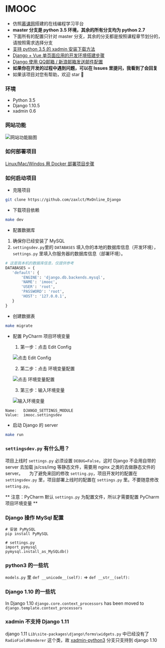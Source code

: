 # IMOOC
- 仿照[慕课网](http://www.imooc.com/)搭建的在线编程学习平台
- **master 分支是 python 3.5 环境，其余的所有分支均为 python 2.7**
- 下面所有的配置只针对 master 分支，其余的分支都是按照课程章节划分的，请按照需求选择分支
- [支持 python 3.5 的 xadmin 安装下载方法](https://github.com/zaxlct/MxOnline_Django/tree/xadmin-python3)
- [Django + Vue 单页面应用的开发环境搭建步骤](http://www.jianshu.com/p/fe74907e16b9)
- [Django 使用 QQ邮箱 / 新浪邮箱发送邮件配置](http://www.jianshu.com/p/5c30ff053381)
- **如果你在开发的过程中遇到问题，可以在 Issues 里提问，我看到了会回复**
- 如果该项目对您有帮助，欢迎 star 🤗

### 环境
- Python 3.5
- Django 1.10.5
- xadmin 0.6

### 网站功能
![网站功能脑图](http://ww4.sinaimg.cn/large/006tNbRwly1fetfjhp2xvj318b0qk441.jpg)

### 如何部署项目
 [Linux/Mac/Windos 用 Docker 部署项目步骤](https://github.com/zaxlct/MxOnline_Django/blob/master/Deployment.md)


### 如何启动项目
- 克隆项目
```bash
git clone https://github.com/zaxlct/MxOnline_Django
```


- 下载项目依赖
```bash
make dev
```
 
 
- 配置数据库
 1. 确保你已经安装了 MySQL
 2. `settingsdev.py`里的 `DATABASES` 填入你的本地的数据库信息（开发环境），`settings.py` 里填入你服务器的数据库信息（部署环境）。
 ```python
 # 这是我本机的数据库信息，仅提供参考
 DATABASES = {
    'default': {
        'ENGINE': 'django.db.backends.mysql',
        'NAME': 'imooc',
        'USER': 'root', 
        'PASSWORD': 'root',
        'HOST': '127.0.0.1',
    }
}
 ```
 
 
- 创建数据表
```bash
make migrate
```

 
- 配置 PyCharm 项目环境变量

    1. 第一步：点击 Edit Config

    ![点击 Edit Config](http://ww4.sinaimg.cn/large/006tKfTcly1ferrn4bio1j30go04cdge.jpg)

    2. 第二步：点击 环境变量配置

    ![点击 环境变量配置](http://ww2.sinaimg.cn/large/006tNbRwly1ferrozrvchj313q03m3zk.jpg)

    3. 第三步：输入环境变量

    ![输入环境变量](http://ww3.sinaimg.cn/large/006tNbRwly1ferrpwx0kgj30kc044aal.jpg)
```
Name:   DJANGO_SETTINGS_MODULE
Value:  imooc.settingsdev
```


- 启动 Django 的 server
```bash
make run
```
 
 
### `settingsdev.py` 有什么用？
项目上线时 `settings.py` 必须设置 `DEBUG=False`，这时 Django 不会用自带的 server 去加载 js/css/img 等静态文件，需要用 nginx 之类的去做静态文件的 server。    
为了避免来回的修改 `setting.py`，项目开发时的配置在 `settingsdev.py` 里，项目部署上线时的配置在 `settings.py` 里。不要随意修改 `setting.py`。

** 注意：PyCharm 默认 `settings.py` 为配置文件，所以才需要配置 PyCharm 项目环境变量 **


### Django 操作 MySql 配置
```
# 安装 PyMySQL
pip install PyMySQL

# settings.py
import pymysql
pymysql.install_as_MySQLdb()
```

### python3 的一些坑
`models.py` 里 `def __unicode__(self):` => `def __str__(self):`


### Django 1.10 的一些坑
In Django 1.10 `django.core.context_processors` has been moved to `django.template.context_processors`


### xadmin 不支持 Django 1.11
django 1.11 `Lib\site-packages\django\forms\widgets.py` 中已经没有了 `RadioFieldRenderer` 这个类，故 [xadmin-python3](https://github.com/zaxlct/MxOnline_Django/tree/xadmin-python3) 分支只支持到 django 1.10
